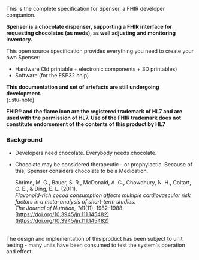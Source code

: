 This is the complete specification for Spenser, a FHIR developer companion. 


**Spenser is a chocolate dispenser, supporting a FHIR interface for requesting chocolates (as meds), as well adjusting and monitoring inventory.**

This open source specification provides everything you need to create your own Spenser: 
* Hardware (3d printable + electronic components + 3D printables)
* Software (for the ESP32 chip)

**This documentation and set of artefacts are still undergoing development.**  
{:.stu-note}

**FHIR® and the flame icon are the registered trademark of HL7 and are used with the permission of HL7. Use of the FHIR trademark does not constitute endorsement of the contents of this product by HL7**

### Background

* Developers need chocolate. Everybody needs chocolate.
* Chocolate may be considered therapeutic - or prophylactic. Because of this, Spenser considers chocolate to be a Medication.


  Shrime, M. G., Bauer, S. R., McDonald, A. C., Chowdhury, N. H., Coltart, C. E., & Ding, E. L. (2011).  
  *Flavonoid-rich cocoa consumption affects multiple cardiovascular risk factors in a meta-analysis of short-term studies.*  
  *The Journal of Nutrition, 141*(11), 1982–1988.  
  [https://doi.org/10.3945/jn.111.145482](https://doi.org/10.3945/jn.111.145482)  


<br>
The design and implementation of this product has been subject to unit testing - many units have been consumed to test the system's operation and effect.

